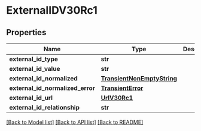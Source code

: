 # ExternalIDV30Rc1

## Properties
Name | Type | Description | Notes
------------ | ------------- | ------------- | -------------
**external_id_type** | **str** |  | 
**external_id_value** | **str** |  | 
**external_id_normalized** | [**TransientNonEmptyString**](TransientNonEmptyString.md) |  | [optional] 
**external_id_normalized_error** | [**TransientError**](TransientError.md) |  | [optional] 
**external_id_url** | [**UrlV30Rc1**](UrlV30Rc1.md) |  | [optional] 
**external_id_relationship** | **str** |  | [optional] 

[[Back to Model list]](../README.md#documentation-for-models) [[Back to API list]](../README.md#documentation-for-api-endpoints) [[Back to README]](../README.md)

